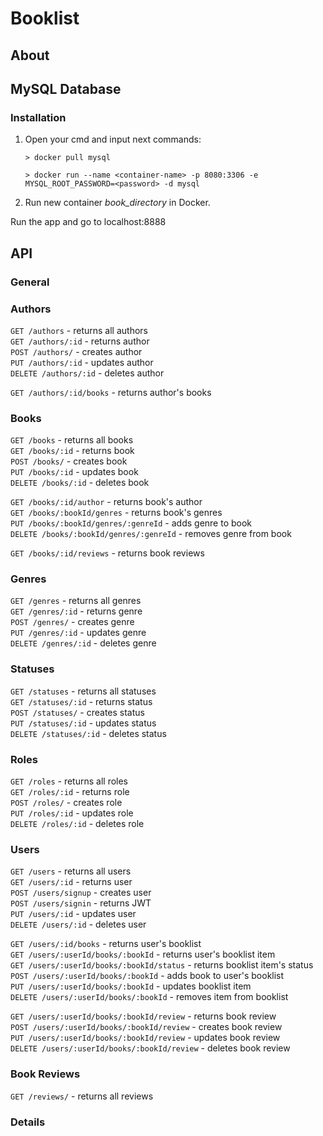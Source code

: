 # Booklist

## About

## MySQL Database

### Installation

1. Open your cmd and input next commands:

    ```
    > docker pull mysql
    ```
    ```
    > docker run --name <container-name> -p 8080:3306 -e MYSQL_ROOT_PASSWORD=<password> -d mysql
    ```

2. Run new container *book_directory* in Docker.

Run the app and go to localhost:8888

## API

### General

### Authors

`GET /authors` - returns all authors <br />
`GET /authors/:id` - returns author <br />
`POST /authors/` - creates author <br />
`PUT /authors/:id` - updates author <br />
`DELETE /authors/:id` - deletes author <br />

`GET /authors/:id/books` - returns author's books <br />

### Books

`GET /books` - returns all books <br />
`GET /books/:id` - returns book <br />
`POST /books/` - creates book <br />
`PUT /books/:id` - updates book <br />
`DELETE /books/:id` - deletes book <br />

`GET /books/:id/author` - returns book's author <br />
`GET /books/:bookId/genres` - returns book's genres <br />
`PUT /books/:bookId/genres/:genreId` - adds genre to book <br />
`DELETE /books/:bookId/genres/:genreId` - removes genre from book <br />

`GET /books/:id/reviews` - returns book reviews <br />

### Genres

`GET /genres` - returns all genres <br />
`GET /genres/:id` - returns genre <br />
`POST /genres/` - creates genre <br />
`PUT /genres/:id` - updates genre <br />
`DELETE /genres/:id` - deletes genre <br />

### Statuses

`GET /statuses` - returns all statuses <br />
`GET /statuses/:id` - returns status  <br />
`POST /statuses/` - creates status <br />
`PUT /statuses/:id` - updates status <br />
`DELETE /statuses/:id` - deletes status <br />

### Roles

`GET /roles` - returns all roles <br />
`GET /roles/:id` - returns role  <br />
`POST /roles/` - creates role <br />
`PUT /roles/:id` - updates role  <br />
`DELETE /roles/:id` - deletes role  <br />

### Users

`GET /users` - returns all users <br />
`GET /users/:id` - returns user <br />
`POST /users/signup` - creates user <br />
`POST /users/signin` - returns JWT <br />
`PUT /users/:id` - updates user <br />
`DELETE /users/:id` - deletes user <br />

`GET /users/:id/books` - returns user's booklist <br />
`GET /users/:userId/books/:bookId` - returns user's booklist item <br />
`GET /users/:userId/books/:bookId/status` - returns booklist item's status <br />
`POST /users/:userId/books/:bookId` - adds book to user's booklist <br />
`PUT /users/:userId/books/:bookId` - updates booklist item <br />
`DELETE /users/:userId/books/:bookId` - removes item from booklist <br />

`GET /users/:userId/books/:bookId/review` - returns book review <br />
`POST /users/:userId/books/:bookId/review` - creates book review <br />
`PUT /users/:userId/books/:bookId/review` - updates book review <br />
`DELETE /users/:userId/books/:bookId/review` - deletes book review <br />

### Book Reviews

`GET /reviews/` - returns all reviews <br />

### Details


